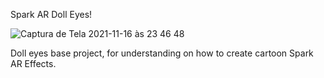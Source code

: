 Spark AR Doll Eyes!


![Captura de Tela 2021-11-16 às 23 46 48](https://user-images.githubusercontent.com/63349553/142118293-9c001e0d-b15f-4bb8-9f5e-30fdb90d391e.png)


Doll eyes base project, for understanding on how to create cartoon Spark AR Effects.
